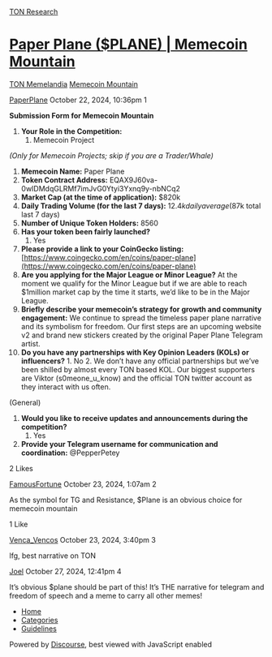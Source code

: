 [TON Research](/)

# [Paper Plane ($PLANE) | Memecoin Mountain](/t/paper-plane-plane-memecoin-mountain/38631)

[TON Memelandia](/c/ton-memelandia/memecoin-mountain/86)  [Memecoin Mountain](/c/ton-memelandia/memecoin-mountain/86) 

    

[PaperPlane](https://tonresear.ch/u/PaperPlane)  October 22, 2024, 10:36pm  1

**Submission Form for Memecoin Mountain**

1.  **Your Role in the Competition:**
    1.  Memecoin Project

_(Only for Memecoin Projects; skip if you are a Trader/Whale)_

1.  **Memecoin Name:** Paper Plane
2.  **Token Contract Address:** EQAX9J60va-0wIDMdqGLRMf7imJvG0Ytyi3Yxnq9y-nbNCq2
3.  **Market Cap (at the time of application):** $820k
4.  **Daily Trading Volume (for the last 7 days):** $12.4k daily average ($87k total last 7 days)
5.  **Number of Unique Token Holders:** 8560
6.  **Has your token been fairly launched?**
    1.  Yes
7.  **Please provide a link to your CoinGecko listing:** [https://www.coingecko.com/en/coins/paper-plane](https://www.coingecko.com/en/coins/paper-plane)
8.  **Are you applying for the Major League or Minor League?** At the moment we qualify for the Minor League but if we are able to reach $1million market cap by the time it starts, we’d like to be in the Major League.
9.  **Briefly describe your memecoin’s strategy for growth and community engagement:** We continue to spread the timeless paper plane narrative and its symbolism for freedom. Our first steps are an upcoming website v2 and brand new stickers created by the original Paper Plane Telegram artist.
10.  **Do you have any partnerships with Key Opinion Leaders (KOLs) or influencers?**
    1.  No
    2.  We don’t have any official partnerships but we’ve been shilled by almost every TON based KOL. Our biggest supporters are Viktor (s0meone\_u\_know) and the official TON twitter account as they interact with us often.

(General)

1.  **Would you like to receive updates and announcements during the competition?**
    1.  Yes
2.  **Provide your Telegram username for communication and coordination:** @PepperPetey

  2 Likes

[FamousFortune](https://tonresear.ch/u/FamousFortune) October 23, 2024, 1:07am  2

As the symbol for TG and Resistance, $Plane is an obvious choice for memecoin mountain

  1 Like

[Venca\_Vencos](https://tonresear.ch/u/Venca_Vencos) October 23, 2024, 3:40pm  3

lfg, best narrative on TON

 

[Joel](https://tonresear.ch/u/Joel) October 27, 2024, 12:41pm  4

It’s obvious $plane should be part of this! It’s THE narrative for telegram and freedom of speech and a meme to carry all other memes!

 

*   [Home](/)
*   [Categories](/categories)
*   [Guidelines](/guidelines)

Powered by [Discourse](https://www.discourse.org), best viewed with JavaScript enabled